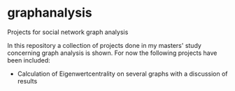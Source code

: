 # graphanalysis
Projects for social network graph analysis

In this repository a collection of projects done in my masters' study concerning graph analysis is shown.
For now the following projects have been included:

- Calculation of Eigenwertcentrality on several graphs with a discussion of results
